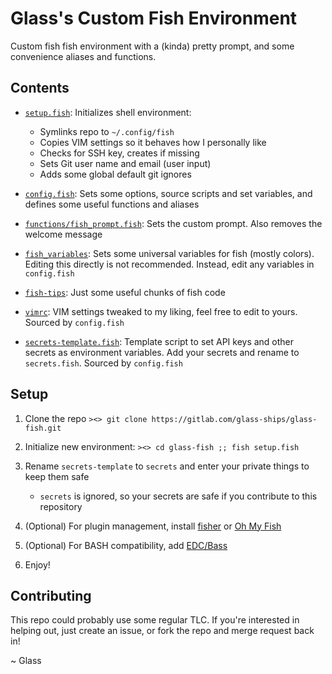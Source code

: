 # Glass's Custom Fish Environment #

Custom fish fish environment with a (kinda) pretty prompt, and some convenience aliases and functions.

## Contents ##

- [`setup.fish`](setup.fish): Initializes shell environment: 
    - Symlinks repo to `~/.config/fish`
    - Copies VIM settings so it behaves how I personally like
    - Checks for SSH key, creates if missing
    - Sets Git user name and email (user input)
    - Adds some global default git ignores

- [`config.fish`](config.fish): Sets some options, source scripts and set variables, and defines some useful functions and aliases

- [`functions/fish_prompt.fish`](functions/fish_prompt.fish): Sets the custom prompt. Also removes the welcome message

- [`fish_variables`](fish_variables): Sets some universal variables for fish (mostly colors). Editing this directly is not recommended. Instead, edit any variables in `config.fish`

- [`fish-tips`](fish-tips): Just some useful chunks of fish code

- [`vimrc`](vimrc): VIM settings tweaked to my liking, feel free to edit to yours. Sourced by `config.fish`

- [`secrets-template.fish`](secrets-template.fish): Template script to set API keys and other secrets as environment variables. Add your secrets and rename to `secrets.fish`. Sourced by `config.fish`

## Setup ##

1. Clone the repo
`><> git clone https://gitlab.com/glass-ships/glass-fish.git`

1. Initialize new environment: 
`><> cd glass-fish ;; fish setup.fish`

1. Rename `secrets-template` to `secrets` and enter your private things to keep them safe 
    - `secrets` is ignored, so your secrets are safe if you contribute to this repository

1. (Optional) For plugin management, install [fisher](https://github.com/jorgebucaran/fisher) or [Oh My Fish](https://github.com/oh-my-fish/oh-my-fish)

1. (Optional) For BASH compatibility, add [EDC/Bass](https://github.com/edc/bass)

1. Enjoy!

## Contributing

This repo could probably use some regular TLC. If you're interested in helping out, just create an issue, or fork the repo and merge request back in! 

~ Glass
